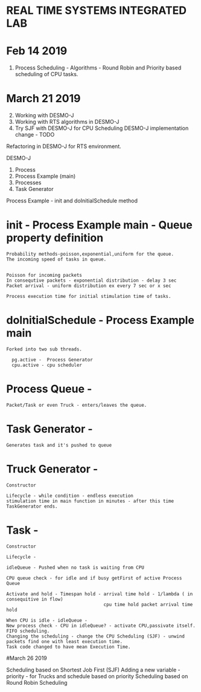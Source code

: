 # REAL TIME SYSTEMS INTEGRATED LAB

# Feb 14 2019

1. Process Scheduling - Algorithms - Round Robin and Priority based scheduling of CPU tasks.

# March 21 2019 

2. Working with DESMO-J
3. Working with RTS algorithms in DESMO-J
4. Try SJF with DESMO-J for CPU Scheduling DESMO-J implementation change - TODO


Refactoring in DESMO-J for RTS environment.

DESMO-J 
1. Process
2. Process Example (main)
3. Processes
4. Task Generator


Process Example - init and doInitialSchedule method

# init - Process Example main - Queue property definition

    Probability methods-poisson,exponential,uniform for the queue.
    The incoming speed of tasks in queue.
   

    Poisson for incoming packets
    In consequtive packets - exponential distribution - delay 3 sec
    Packet arrival - uniform distribution ex every 7 sec or x sec

    Process execution time for initial stimulation time of tasks.

# doInitialSchedule - Process Example main
    
    Forked into two sub threads.
    
      pg.active -  Process Generator 
      cpu.active - cpu scheduler
     

# Process Queue -

    Packet/Task or even Truck - enters/leaves the queue.


# Task Generator -
    Generates task and it's pushed to queue

# Truck Generator -

    Constructor
    
    Lifecycle - while condition - endless execution 
    stimulation time in main function in minutes - after this time TaskGenerator ends.
    
# Task - 
   
    Constructor
    
    Lifecycle -
    
    idleQueue - Pushed when no task is waiting from CPU
    
    CPU queue check - for idle and if busy getFirst of active Process Queue
    
    Activate and hold - Timespan hold - arrival time hold - 1/lambda ( in consequitive in flow)
                                        cpu time hold packet arrival time hold
    
    When CPU is idle - idleQueue - 
    New process check - CPU in idleQueue? - activate CPU,passivate itself.
    FIFO scheduling.
    Changing the scheduling - change the CPU Scheduling (SJF) - unwind packets find one with least execution time.
    Task code changed to have mean Execution Time.
 
 #March 26 2019
 
 
 Scheduling based on Shortest Job First (SJF)
 Adding a new variable - priority - for Trucks and schedule based on priority 
 Scheduling based on Round Robin Scheduling
 
    
    
    
    
    
    
